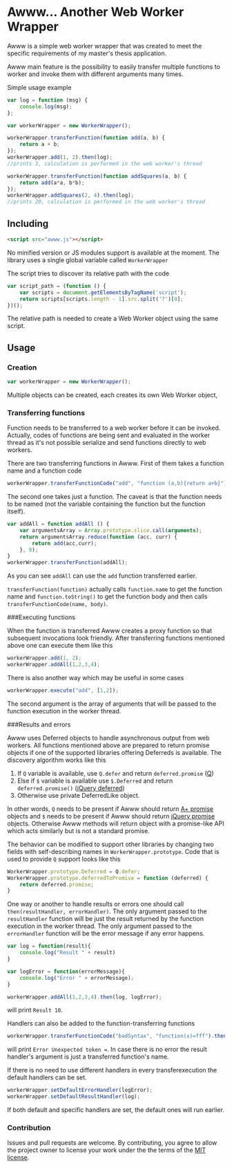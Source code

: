 # Awww... Another Web Worker Wrapper 

Awww is a simple web worker wrapper that was created to meet the specific requirements of my master's thesis application. 

Awww main feature is the possibility to easily transfer multiple functions to worker and invoke them with different arguments many times. 

Simple usage example

```javascript
var log = function (msg) {
    console.log(msg);
};

var workerWrapper = new WorkerWrapper();

workerWrapper.transferFunction(function add(a, b) {
    return a + b;
});
workerWrapper.add(1, 2).then(log);  
//prints 3, calculation is performed in the web worker's thread

workerWrapper.transferFunction(function addSquares(a, b) {
    return add(a*a, b*b);
});
workerWrapper.addSquares(2, 4).then(log); 
//prints 20, calculation is performed in the web worker's thread
````

## Including 
````html
<script src="awww.js"></script>
````
No minified version or JS modules support is available at the moment. The library uses a single global variable called `WorkerWrapper`

The script tries to discover its relative path with the code

````javascript
var script_path = (function () {
    var scripts = document.getElementsByTagName('script');
    return scripts[scripts.length - 1].src.split('?')[0];
})();
````
The relative path is needed to create a Web Worker object using the same script. 

## Usage

### Creation
````javascript
var workerWrapper = new WorkerWrapper();
````
Multiple objects can be created, each creates its own Web Worker object,

### Transferring functions

Function needs to be transferred to a web worker before it can be invoked. Actually, codes of functions are being sent and evaluated in the worker thread as it's not possible serialize and send functions directly to web workers.

There are two transferring functions in Awww. First of them takes a function name and a function code
````javascript
workerWrapper.transferFunctionCode("add", "function (a,b){return a+b}");
````

The second one takes just a function. The caveat is that the function needs to be named (not the variable containing the function but the function itself). 

````javascript
var addAll = function addAll () {
    var argumentsArray = Array.prototype.slice.call(arguments);
    return argumentsArray.reduce(function (acc, curr) {
        return add(acc,curr);
    }, 0);
}
workerWrapper.transferFunction(addAll);
````
As you can see `addAll` can use the `add` function transferred earlier. 

`transferFunction(function)` actually calls `function.name` to get the function name and `function.toString()` to get the function body and then calls `transferFunctionCode(name, body)`. 

###Executing functions

When the function is transferred Awww creates a proxy function so that subsequent invocations look friendly. After transferring functions mentioned above one can execute them like this

````javascript
workerWrapper.add(1, 2);
workerWrapper.addAll(1,2,3,4);
````

There is also another way which may be useful in some cases 
````javascript
workerWrapper.execute("add", [1,2]);
````
The second argument is the array of arguments that will be passed to the function execution in the worker thread. 


###Results and errors

Awww uses Deferred objects to handle asynchronous output from web workers. All functions mentioned above are prepared to return promise objects if one of the supported libraries offering Deferreds is available. The discovery algorithm works like this

1. If `Q` variable is available, use `Q.defer` and return `deferred.promise` ([Q](https://github.com/kriskowal/q)) 
2. Else if `$` variable is available use `$.Deferred` and return `deferred.promise()` ([jQuery deferred](http://api.jquery.com/category/deferred-object/))
3. Otherwise use private DeferredLike object. 


In other words, `Q` needs to be present if Awww should return [A+ promise](https://promisesaplus.com/) objects and `$` needs to be present if Awww should return [jQuery promise](http://api.jquery.com/promise/) objects. Otherwise Awww methods will return object with a promise-like API which acts similarly but is not a standard promise. 

The behavior can be modified to support other libraries by changing two fields with self-describing names in `WorkerWrapper.prototype`. Code that is used to provide `Q` support looks like this
````javascript
WorkerWrapper.prototype.Deferred = Q.defer;
WorkerWrapper.prototype.deferredToPromise = function (deferred) {
    return deferred.promise;
}
````

One way or another to handle results or errors one should call `then(resultHandler, errorHandler)`. The only argument passed to the `resultHandler` function will be just the result returned by the function execution in the worker thread. The only argument passed to the `errorHandler` function will be the error message if any error happens. 

````javascript
var log = function(result){
    console.log("Result " + result)
}

var logError = function(errorMessage){
    console.log("Error " + errorMessage);
}

workerWrapper.addAll(1,2,3,4).then(log, logError);
````
will print `Result 10`. 

Handlers can also be added to the function-transferring functions

````javascript
workerWrapper.transferFunctionCode("badSyntax", "function(x)=fff").then(log, logError);
````
will print `Error Unexpected token =`. In case there is no error the result handler's argument is just a transferred function's name. 

If there is no need to use different handlers in every transferexecution the default handlers can be set.
````javascript
workerWrapper.setDefaultErrorHandler(logError);
workerWrapper.setDefaultResultHandler(log);
````

If both default and specific handlers are set, the default ones will run earlier. 


### Contribution
Issues and pull requests are welcome. By contributing, you agree to allow the project owner to license your work under the the terms of the [MIT license](LICENSE.txt). 
